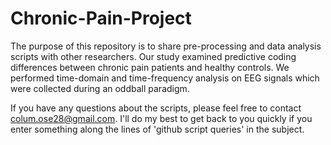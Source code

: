 # Chronic-Pain-Project

The purpose of this repository is to share pre-processing and data analysis scripts with other researchers. Our study examined predictive coding differences between chronic pain patients and healthy controls. We performed time-domain and time-frequency analysis on EEG signals which were collected during an oddball paradigm.

If you have any questions about the scripts, please feel free to contact colum.ose28@gmail.com. I'll do my best to get back to you quickly if you enter something along the lines of 'github script queries' in the subject.
